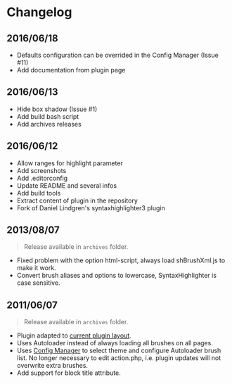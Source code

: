 # Changelog

## 2016/06/18

* Defaults configuration can be overrided in the Config Manager (Issue #11)
* Add documentation from plugin page

## 2016/06/13

* Hide box shadow (Issue #1)
* Add build bash script
* Add archives releases

## 2016/06/12

* Allow ranges for highlight parameter
* Add screenshots
* Add .editorconfig
* Update README and several infos
* Add build tools
* Extract content of plugin in the repository
* Fork of Daniel Lindgren's syntaxhighlighter3 plugin

## 2013/08/07

> Release available in `archives` folder.

* Fixed problem with the option html-script, always load shBrushXml.js to make it work.
* Convert brush aliases and options to lowercase, SyntaxHighlighter is case sensitive.

## 2011/06/07

> Release available in `archives` folder.

* Plugin adapted to [current plugin layout](https://www.dokuwiki.org/devel:plugin_file_structure).
* Uses Autoloader instead of always loading all brushes on all pages.
* Uses [Config Manager](https://www.dokuwiki.org/plugin:config) to select theme and configure Autoloader brush list. No longer necessary to edit action.php, i.e. plugin updates will not overwrite extra brushes.
* Add support for block title attribute.
